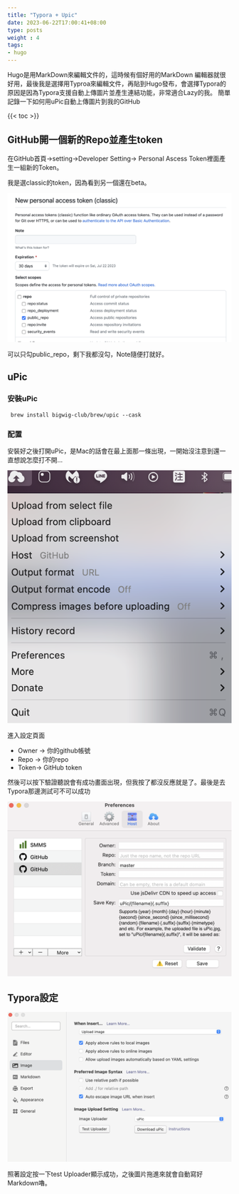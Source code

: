 ```yaml
---
title: "Typora + Upic"
date: 2023-06-22T17:00:41+08:00
type: posts
weight : 4
tags:
- hugo
---
```

Hugo是用MarkDown來編輯文件的，這時候有個好用的MarkDown 編輯器就很好用，最後我是選擇用Typroa來編輯文件，再貼到Hugo發布，會選擇Typora的原因是因為Typora支援自動上傳圖片並產生連結功能，非常適合Lazy的我。
簡單記錄一下如何用uPic自動上傳圖片到我的GitHub

{{< toc >}}

## GitHub開一個新的Repo並產生token

在GitHub首頁->setting->Developer Setting-> Personal Ascess Token裡面產生一組新的Token。

我是選classic的token，因為看到另一個還在beta。



![Screen Shot 2023-06-22 at 17.19.50](https://raw.githubusercontent.com/viccj/upic/master/uPic/Screen%20Shot%202023-06-22%20at%2017.19.50.png)



可以只勾public_repo，剩下我都沒勾，Note隨便打就好。



## uPic

###  安裝uPic

```
 brew install bigwig-club/brew/upic --cask
```

### 配置

安裝好之後打開uPic，是Mac的話會在最上面那一條出現，一開始沒注意到還一直想說怎麼打不開...



![Screen Shot 2023-06-22 at 17.24.36](https://raw.githubusercontent.com/viccj/upic/master/uPic/Screen%20Shot%202023-06-22%20at%2017.24.36.png)



進入設定頁面

- Owner -> 你的github帳號
- Repo -> 你的repo
- Token-> GitHub token

然後可以按下驗證聽說會有成功畫面出現，但我按了都沒反應就是了。最後是去Typora那邊測試可不可以成功



![Screen Shot 2023-06-22 at 17.25.25](https://raw.githubusercontent.com/viccj/upic/master/uPic/Screen%20Shot%202023-06-22%20at%2017.25.25.png)



## Typora設定

![Screen Shot 2023-06-22 at 17.28.15](https://raw.githubusercontent.com/viccj/upic/master/uPic/Screen%20Shot%202023-06-22%20at%2017.28.15.png)

照著設定按一下test Uploader顯示成功，之後圖片拖進來就會自動寫好Markdown嚕。